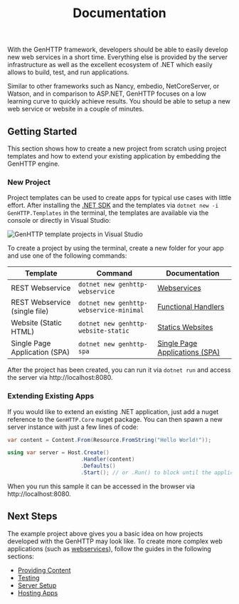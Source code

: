 ﻿---
title: Documentation
description: 'Simple tutorial to setup a web application using the GenHTTP framework.'
cascade:
  type: docs
---

With the GenHTTP framework, developers should be able to easily develop new web
services in a short time. Everything else is provided by the server infrastructure as well as the excellent
ecosystem of .NET which easily allows to build, test, and run applications.

Similar to other frameworks such as Nancy, embedio, NetCoreServer, or Watson, and in comparison to ASP.NET,
GenHTTP focuses on a low learning curve to quickly achieve results. You should be able to setup a new web service
or website in a couple of minutes.

## Getting Started

This section shows how to create a new project from scratch using project templates and how to extend your existing application by embedding the GenHTTP engine.

### New Project

Project templates can be used to create apps for typical use cases with little effort. After installing the [.NET SDK](https://dotnet.microsoft.com/en-us/download) and the templates via `dotnet new -i GenHTTP.Templates` in the terminal, the templates are available via the console or directly in Visual Studio:

![GenHTTP template projects in Visual Studio](/documentation/content/templates.png)

To create a project by using the terminal, create a new folder for your app and use one of the following commands:

| Template | Command | Documentation                                                                   |
|---|---|---------------------------------------------------------------------------------|
| REST Webservice | `dotnet new genhttp-webservice` | [Webservices](./content/frameworks/webservices)                                 |
| REST Webservice (single file) | `dotnet new genhttp-webservice-minimal` | [Functional Handlers](./content/frameworks/functional)                          |
| Website (Static HTML) | `dotnet new genhttp-website-static`  | [Statics Websites](./content/frameworks/static-websites)                        |
| Single Page Application (SPA) | `dotnet new genhttp-spa` | [Single Page Applications (SPA)](./content/frameworks/single-page-applications) |

After the project has been created, you can run it via `dotnet run` and access the server via http://localhost:8080.

### Extending Existing Apps

If you would like to extend an existing .NET application, just add a nuget reference to the `GenHTTP.Core` nuget package. You can then spawn a new server instance with just a few lines of code:

```csharp
var content = Content.From(Resource.FromString("Hello World!"));

using var server = Host.Create()
                       .Handler(content)
                       .Defaults()
                       .Start(); // or .Run() to block until the application is shut down
```

When you run this sample it can be accessed in the browser via http://localhost:8080. 

## Next Steps

The example project above gives you a basic idea on how projects developed
with the GenHTTP may look like. To create more complex web applications
(such as [webservices](/documentation/content/frameworks/webservices/)), follow the guides in the following sections:

- [Providing Content](/documentation/content/)
- [Testing](/documentation/testing/)
- [Server Setup](/documentation/server/)
- [Hosting Apps](/documentation/hosting/)
